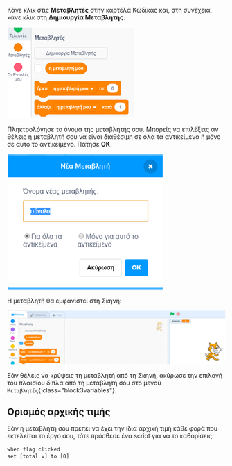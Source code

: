 Κάνε κλικ στις **Μεταβλητές** στην καρτέλα Κώδικας και, στη συνέχεια, κάνε κλικ στη **Δημιουργία Μεταβλητής**.

![Μπλοκ μεταβλητής](images/make-a-variable.png)

Πληκτρολόγησε το όνομα της μεταβλητής σου. Μπορείς να επιλέξεις αν θέλεις η μεταβλητή σου να είναι διαθέσιμη σε όλα τα αντικείμενα ή μόνο σε αυτό το αντικείμενο. Πάτησε **ΟΚ**.

![Δημιούργησε μεταβλητή](images/name-variable.png)

Η μεταβλητή θα εμφανιστεί στη Σκηνή:

![Μεταβλητή στη σκηνή](images/stage-total.png)

Εάν θέλεις να κρύψεις τη μεταβλητή από τη Σκηνή, ακύρωσε την επιλογή του πλαισίου δίπλα από τη μεταβλητή σου στο μενού `Μεταβλητές`{:class="block3variables"}.

## Ορισμός αρχικής τιμής

Εάν η μεταβλητή σου πρέπει να έχει την ίδια αρχική τιμή κάθε φορά που εκτελείται το έργο σου, τότε πρόσθεσε ένα script για να το καθορίσεις:

```blocks3
when flag clicked
set [total v] to [0]
```  
